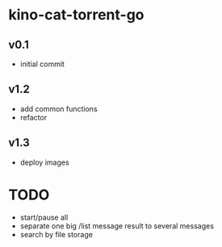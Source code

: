 # kino-cat-torrent-go

## v0.1
* initial commit
## v1.2
* add common functions
* refactor
## v1.3
* deploy images

# TODO
* start/pause all
* separate one big /list message result to several messages
* search by file storage